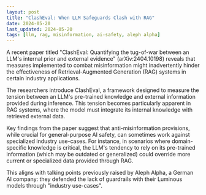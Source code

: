 ```yaml
---
layout: post
title: "ClashEval: When LLM Safeguards Clash with RAG"
date: 2024-05-20
last_updated: 2024-05-20
tags: [llm, rag, misinformation, ai-safety, aleph alpha]
---
```


A recent paper titled "ClashEval: Quantifying the tug-of-war between an LLM's internal prior and external evidence" (arXiv:2404.10198) reveals that measures implemented to combat misinformation might inadvertently hinder the effectiveness of Retrieval-Augmented Generation (RAG) systems in certain industry applications.

The researchers introduce ClashEval, a framework designed to measure the tension between an LLM's pre-trained knowledge and external information provided during inference. This tension becomes particularly apparent in RAG systems, where the model must integrate its internal knowledge with retrieved external data.

Key findings from the paper suggest that anti-misinformation provisions, while crucial for general-purpose AI safety, can sometimes work against specialized industry use-cases. For instance, in scenarios where domain-specific knowledge is critical, the LLM's tendency to rely on its pre-trained information (which may be outdated or generalized) could override more current or specialized data provided through RAG.

This aligns with talking points previously raised by Aleph Alpha, a German AI company: they defended the lack of guardrails with their Luminous models through "industry use-cases".